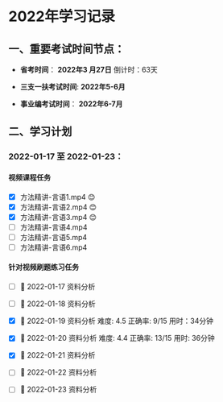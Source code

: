 # 2022年学习记录

## 一、重要考试时间节点：

- **省考时间**：                  **2022年3 月27日**     倒计时：63天

- **三支一扶考试时间**:     **2022年5-6月**

- **事业编考试时间**：      **2022年6-7月**

## 二、学习计划

### 2022-01-17 至 2022-01-23：

#### 视频课程任务

- [x] 方法精讲-言语1.mp4   :blush:
- [x] 方法精讲-言语2.mp4   :blush:
- [x] 方法精讲-言语3.mp4   :blush:
- [ ]  方法精讲-言语4.mp4 
- [ ] 方法精讲-言语5.mp4
- [ ] 方法精讲-言语6.mp4

#### 针对视频刷题练习任务

- [ ]  :date: 2022-01-17 资料分析
- [ ]  :date: 2022-01-18 资料分析
- [x]  :date: 2022-01-19 资料分析     难度: 4.5      正确率: 9/15       用时：34分钟
- [x]  :date: 2022-01-20 资料分析     难度: 4.4      正确率: 13/15      用时:   36分钟 
- [x]  :date: 2022-01-21 资料分析
- [ ]  :date: 2022-01-22 资料分析
- [ ]  :date: 2022-01-23 资料分析



